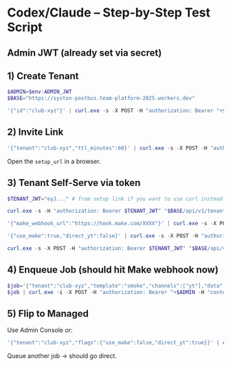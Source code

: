 # Codex/Claude – Step-by-Step Test Script

## Admin JWT (already set via secret)

## 1) Create Tenant
```powershell
$ADMIN=$env:ADMIN_JWT
$BASE="https://syston-postbus.team-platform-2025.workers.dev"

'{"id":"club-xyz"}' | curl.exe -s -X POST -H "authorization: Bearer "+$ADMIN -H "content-type: application/json" --data-binary "@-" "$BASE/api/v1/admin/tenant/create"
```

## 2) Invite Link
```powershell
'{"tenant":"club-xyz","ttl_minutes":60}' | curl.exe -s -X POST -H "authorization: Bearer "+$ADMIN -H "content-type: application/json" --data-binary "@-" "$BASE/api/v1/admin/tenant/invite"
```

Open the `setup_url` in a browser.

## 3) Tenant Self-Serve via token
```powershell
$TENANT_JWT="eyJ..." # from setup link if you want to use curl instead of the page

curl.exe -s -H "authorization: Bearer $TENANT_JWT" "$BASE/api/v1/tenant/self"

'{"make_webhook_url":"https://hook.make.com/XXXX"}' | curl.exe -s -X POST -H "authorization: Bearer $TENANT_JWT" -H "content-type: application/json" --data-binary "@-" "$BASE/api/v1/tenant/self/webhook"

'{"use_make":true,"direct_yt":false}' | curl.exe -s -X POST -H "authorization: Bearer $TENANT_JWT" -H "content-type: application/json" --data-binary "@-" "$BASE/api/v1/tenant/self/flags"

curl.exe -s -X POST -H "authorization: Bearer $TENANT_JWT" "$BASE/api/v1/tenant/self/test-webhook"
```

## 4) Enqueue Job (should hit Make webhook now)
```powershell
$job='{"tenant":"club-xyz","template":"smoke","channels":["yt"],"data":{"msg":"hello"}}'
$job | curl.exe -i -X POST -H "authorization: Bearer "+$ADMIN -H "content-type: application/json" -H "Idempotency-Key: demo-$(Get-Random)" --data-binary "@-" "$BASE/api/v1/post"
```

## 5) Flip to Managed
Use Admin Console or:
```powershell
'{"tenant":"club-xyz","flags":{"use_make":false,"direct_yt":true}}' | curl.exe -s -X POST -H "authorization: Bearer "+$ADMIN -H "content-type: application/json" --data-binary "@-" "$BASE/api/v1/admin/tenant/flags"
```

Queue another job → should go direct.
